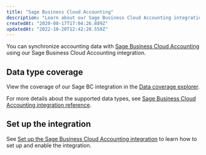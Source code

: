 ```yaml
---
title: "Sage Business Cloud Accounting"
description: "Learn about our Sage Business Cloud Accounting integration."
createdAt: "2020-08-17T17:04:26.889Z"
updatedAt: "2022-10-20T12:42:28.550Z"
---
```


You can synchronize accounting data with <a className="external" href="https://www.sage.com/en-gb/sage-business-cloud/accounting/" target="_blank">Sage Business Cloud Accounting</a> using our Sage Business Cloud Accounting integration.

## Data type coverage

View the coverage of our Sage BC integration in the <a className="external" href="https://knowledge.codat.io/supported-features/accounting?view=tab-by-integration&integrationKey=tgff" target="_blank">Data coverage explorer</a>.

For more details about the supported data types, see [Sage Business Cloud Accounting integration reference](/accounting-sagebusinesscloud-reference).

## Set up the integration

See [Set up the Sage Business Cloud Accounting integration](/integrations/accounting/sagebusinesscloud-setup) to learn how to set up and enable the integration.
